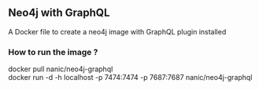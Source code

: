 ## Neo4j with GraphQL

A Docker file to create a neo4j image with GraphQL plugin installed

### How to run the image ?

docker pull nanic/neo4j-graphql  
docker run -d -h localhost -p 7474:7474 -p 7687:7687 nanic/neo4j-graphql
